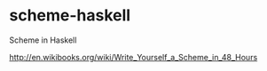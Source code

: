 # scheme-haskell
Scheme in Haskell

http://en.wikibooks.org/wiki/Write_Yourself_a_Scheme_in_48_Hours
